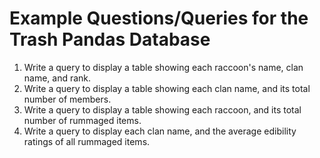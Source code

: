 # Example Questions/Queries for the Trash Pandas Database

1. Write a query to display a table showing each raccoon's name, clan name, and rank.
2. Write a query to display a table showing each clan name, and its total number of members.
3. Write a query to display a table showing each raccoon, and its total number of rummaged items.
4. Write a query to display each clan name, and the average edibility ratings of all rummaged items.